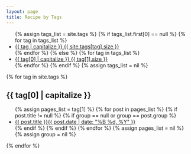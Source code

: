 ```yaml
---
layout: page
title: Recipe by Tags
---
```


<ul class="tag-box inline">
{% assign tags_list = site.tags %}  
{% if tags_list.first[0] == null %}
{% for tag in tags_list %} 
<li><a href="#{{ tag }}">{{ tag | capitalize }} <span>{{ site.tags[tag].size }}</span></a></li>
{% endfor %}
{% else %}
{% for tag in tags_list %} 
<li><a href="#{{ tag[0] }}">{{ tag[0] | capitalize }} <span>{{ tag[1].size }}</span></a></li>
{% endfor %}
{% endif %}
{% assign tags_list = nil %}
</ul>

{% for tag in site.tags %} 
<h2 id="{{ tag[0] }}">{{ tag[0] | capitalize }}</h2>
<ul class="post-list">
{% assign pages_list = tag[1] %}  
{% for post in pages_list %}
{% if post.title != null %}
{% if group == null or group == post.group %}
<li><a href="{{ site.url }}{{ post.url }}">{{ post.title }}<span class="entry-date"><time datetime="{{ post.date | date_to_xmlschema }}" itemprop="datePublished">{{ post.date | date: "%B %d, %Y" }}</time></a></li>
{% endif %}
{% endif %}
{% endfor %}
{% assign pages_list = nil %}
{% assign group = nil %}
</ul>
{% endfor %}
